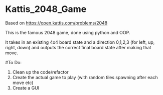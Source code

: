 # Kattis_2048_Game
Based on https://open.kattis.com/problems/2048

This is the famous 2048 game, done using python and OOP. 

It takes in an existing 4x4 board state and a direction 0,1,2,3 (for left, up, right, down) and outputs the correct final board state after making that move.

#To Do:
1. Clean up the code/refactor
2. Create the actual game to play (with random tiles spawning after each move etc)
3. Create a GUI
